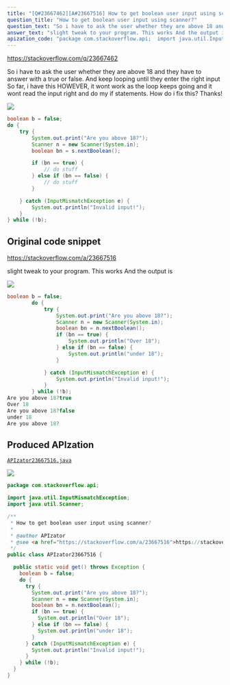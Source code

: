 ```yaml
---
title: "[Q#23667462][A#23667516] How to get boolean user input using scanner?"
question_title: "How to get boolean user input using scanner?"
question_text: "So i have to ask the user whether they are above 18 and they have to answer with a true or false. And keep looping until they enter the right input So far, i have this HOWEVER, it wont work as the loop keeps going and it wont read the input right and do my if statements. How do i fix this? Thanks!"
answer_text: "slight tweak to your program. This works And the output is"
apization_code: "package com.stackoverflow.api;  import java.util.InputMismatchException; import java.util.Scanner;  /**  * How to get boolean user input using scanner?  *  * @author APIzator  * @see <a href=\"https://stackoverflow.com/a/23667516\">https://stackoverflow.com/a/23667516</a>  */ public class APIzator23667516 {    public static void get() throws Exception {     boolean b = false;     do {       try {         System.out.print(\"Are you above 18?\");         Scanner n = new Scanner(System.in);         boolean bn = n.nextBoolean();         if (bn == true) {           System.out.println(\"Over 18\");         } else if (bn == false) {           System.out.println(\"under 18\");         }       } catch (InputMismatchException e) {         System.out.println(\"Invalid input!\");       }     } while (!b);   } }"
---
```


https://stackoverflow.com/q/23667462

So i have to ask the user whether they are above 18 and they have to answer with a true or false. And keep looping until they enter the right input
So far, i have this
HOWEVER, it wont work as the loop keeps going and it wont read the input right and do my if statements. How do i fix this? Thanks!


<div class="code-logo"><img src="/stackoverflow.png" /></div>

```java
boolean b = false;
do {
    try {
        System.out.print("Are you above 18?");
        Scanner n = new Scanner(System.in);
        boolean bn = s.nextBoolean();

        if (bn == true) {
            // do stuff
        } else if (bn == false) {
            // do stuff
        }

    } catch (InputMismatchException e) {
        System.out.println("Invalid input!");
    }
} while (!b);
```


## Original code snippet

https://stackoverflow.com/a/23667516

slight tweak to your program. This works
And the output is

<div class="code-logo"><img src="/stackoverflow.png" /></div>

```java
boolean b = false;
        do {
            try {
                System.out.print("Are you above 18?");
                Scanner n = new Scanner(System.in);
                boolean bn = n.nextBoolean();
                if (bn == true) {
                    System.out.println("Over 18");
                } else if (bn == false) {
                    System.out.println("under 18");
                }

            } catch (InputMismatchException e) {
                System.out.println("Invalid input!");
            }
        } while (!b);
Are you above 18?true
Over 18
Are you above 18?false
under 18
Are you above 18?
```

## Produced APIzation

[`APIzator23667516.java`](https://github.com/pasqualesalza/apization/raw/main/data/search/APIzator23667516.java)

<div class="code-logo"><img src="/apizator.png" /></div>

```java
package com.stackoverflow.api;

import java.util.InputMismatchException;
import java.util.Scanner;

/**
 * How to get boolean user input using scanner?
 *
 * @author APIzator
 * @see <a href="https://stackoverflow.com/a/23667516">https://stackoverflow.com/a/23667516</a>
 */
public class APIzator23667516 {

  public static void get() throws Exception {
    boolean b = false;
    do {
      try {
        System.out.print("Are you above 18?");
        Scanner n = new Scanner(System.in);
        boolean bn = n.nextBoolean();
        if (bn == true) {
          System.out.println("Over 18");
        } else if (bn == false) {
          System.out.println("under 18");
        }
      } catch (InputMismatchException e) {
        System.out.println("Invalid input!");
      }
    } while (!b);
  }
}

```